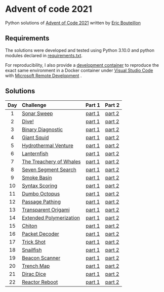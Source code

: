 # Advent of code 2021

Python solutions of [Advent of Code 2021](https://adventofcode.com/2021) written by [Eric Bouteillon](https://github.com/ebouteillon/advent-of-code-2021)

## Requirements

The solutions were developed and tested using Python 3.10.0 and python modules declared in [requirements.txt](./requirements.txt).

For reproducibility, I also provide a [development container](./.devcontainer) to reproduce the exact same environment in a Docker container under [Visual Studio Code](https://code.visualstudio.com/download) with [Microsoft Remote Development](https://marketplace.visualstudio.com/items?itemName=ms-vscode-remote.vscode-remote-extensionpack) .

## Solutions

| Day | Challenge | Part 1 | Part 2 |
|:---:|:---|:---:|:---:|
| 1 | [Sonar Sweep](https://adventofcode.com/2021/day/1) | [part 1](./day-01/part1.py) | [part 2](./day-01/part2.py) |
| 2 | [Dive!](https://adventofcode.com/2021/day/2) | [part 1](./day-02/part1.py) | [part 2](./day-02/part2.py) |
| 3 | [Binary Diagnostic](https://adventofcode.com/2021/day/3) | [part 1](./day-03/part1.py) | [part 2](./day-03/part2.py) |
| 4 | [Giant Squid](https://adventofcode.com/2021/day/4) | [part 1](./day-04/part1.py) | [part 2](./day-04/part2.py) |
| 5 | [Hydrothermal Venture](https://adventofcode.com/2021/day/5) | [part 1](./day-05/part1.py) | [part 2](./day-05/part2.py) |
| 6 | [Lanternfish](https://adventofcode.com/2021/day/6) | [part 1](./day-06/part1.py) | [part 2](./day-06/part2.py) |
| 7 | [The Treachery of Whales](https://adventofcode.com/2021/day/7) | [part 1](./day-07/part1.py) | [part 2](./day-07/part2.py) |
| 8 | [Seven Segment Search](https://adventofcode.com/2021/day/8) | [part 1](./day-08/part1.py) | [part 2](./day-08/part2.py) |
| 9 | [Smoke Basin](https://adventofcode.com/2021/day/9) | [part 1](./day-09/part1.py) | [part 2](./day-09/part2.py) |
| 10 | [Syntax Scoring](https://adventofcode.com/2021/day/10) | [part 1](./day-10/part1.py) | [part 2](./day-10/part2.py) |
| 11 | [Dumbo Octopus](https://adventofcode.com/2021/day/11) | [part 1](./day-11/part1.py) | [part 2](./day-11/part2.py) |
| 12 | [Passage Pathing](https://adventofcode.com/2021/day/12) | [part 1](./day-12/part1.py) | [part 2](./day-12/part2.py) |
| 13 | [Transparent Origami](https://adventofcode.com/2021/day/13) | [part 1](./day-13/part1.py) | [part 2](./day-13/part2.py) |
| 14 | [Extended Polymerization](https://adventofcode.com/2021/day/14) | [part 1](./day-14/part1.py) | [part 2](./day-14/part2.py) |
| 15 | [Chiton](https://adventofcode.com/2021/day/15) | [part 1](./day-15/part1.py) | [part 2](./day-15/part2.py) |
| 16 | [Packet Decoder](https://adventofcode.com/2021/day/16) | [part 1](./day-16/part12.py) | [part 2](./day-16/part12.py) |
| 17 | [Trick Shot](https://adventofcode.com/2021/day/17) | [part 1](./day-17/part12.py) | [part 2](./day-17/part12.py) |
| 18 | [Snailfish](https://adventofcode.com/2021/day/18) | [part 1](./day-18/part12.py) | [part 2](./day-18/part12.py) |
| 19 | [Beacon Scanner](https://adventofcode.com/2021/day/19) | [part 1](./day-19/part1.py) | [part 2](./day-19/part2.py) |
| 20 | [Trench Map](https://adventofcode.com/2021/day/20) | [part 1](./day-20/part12.py) | [part 2](./day-20/part12.py) |
| 21 | [Dirac Dice](https://adventofcode.com/2021/day/21) | [part 1](./day-21/part1.py) | [part 2](./day-21/part2.py) |
| 22 | [Reactor Reboot](https://adventofcode.com/2021/day/22) | [part 1](./day-22/part1.py) | [part 2](./day-22/part2.py) |
